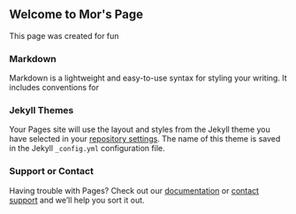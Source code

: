 ## Welcome to Mor's Page

This page was created for fun

### Markdown

Markdown is a lightweight and easy-to-use syntax for styling your writing. It includes conventions for

### Jekyll Themes

Your Pages site will use the layout and styles from the Jekyll theme you have selected in your [repository settings](https://github.com/Mor-Gadi/Mor-Gadi.github.io/settings/pages). The name of this theme is saved in the Jekyll `_config.yml` configuration file.

### Support or Contact

Having trouble with Pages? Check out our [documentation](https://docs.github.com/categories/github-pages-basics/) or [contact support](https://support.github.com/contact) and we’ll help you sort it out.
